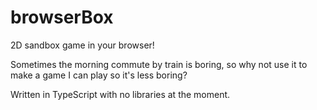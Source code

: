 # browserBox
2D sandbox game in your browser!

Sometimes the morning commute by train is boring, so why not use it to make a game I can play so it's less boring?

Written in TypeScript with no libraries at the moment.